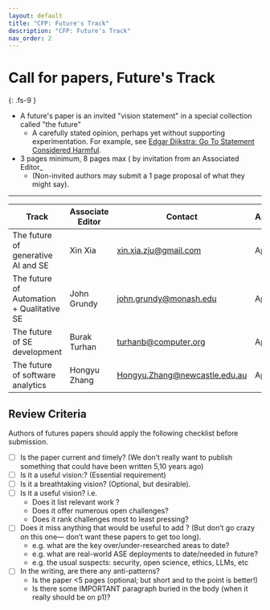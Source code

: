 ```yaml
---
layout: default
title: "CFP: Future's Track"
description: "CFP: Future's Track"
nav_order: 2
---
```


# Call for papers, Future's Track
{: .fs-9 }

- A future's paper is an invited "vision statement"  in a special collection called "the future"
  - A carefully stated opinion, perhaps yet without supporting experimentation. For example, see 
    [Edgar Dijkstra: Go To Statement Considered Harmful](https://homepages.cwi.nl/~storm/teaching/reader/Dijkstra68.pdf). 
- 3 pages minimum, 8 pages max ( by invitation  from an Associated Editor_
  - (Non-invited authors may submit a 1 page proposal of what they might say).

---

|Track | Associate Editor | Contact| Appointed |
|------|------------------|--------|-----------|
|The future of generative AI and SE        | Xin Xia   | xin.xia.zju@gmail.com    |April 16|
|The future of Automation + Qualitative SE | John Grundy|   john.grundy@monash.edu |April 16|
|The future of SE development              | Burak Turhan| turhanb@computer.org  |April 16|
|The future of software analytics          | Hongyu Zhang|  Hongyu.Zhang@newcastle.edu.au  |April 16|

## Review Criteria

Authors of futures papers should apply the following checklist before submission.

- [ ]  Is the paper current and timely? (We don’t really want to publish something that could  have been written 5,10 years ago)
- [ ] Is it a useful vision:? (Essential requirement)
- [ ] Is it a breathtaking vision? (Optional, but desirable).
- [ ] Is it a useful vision? i.e.
  - Does it list relevant work ?
  - Does it offer numerous open challenges?
  - Does it rank challenges most to least pressing?
- [ ] Does it miss anything that would be useful to add ? (But don’t go crazy on this one— don’t want these papers to get too long).
  - e.g. what are the key over/under-researched areas to date?
  - e.g. what are real-world ASE deployments to date/needed in future?
  - e.g. the usual suspects: security, open science, ethics, LLMs, etc
- [ ] In the writing, are there any anti-patterns?
  - Is the paper <5  pages (optional; but short and to the point is better!)
  - Is there some  IMPORTANT paragraph buried in the body (when it really should be on p1)?
